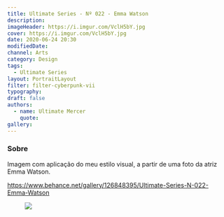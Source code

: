 ```yaml
---
title: Ultimate Series - Nº 022 - Emma Watson
description:
imageHeader: https://i.imgur.com/VclH5bY.jpg
cover: https://i.imgur.com/VclH5bY.jpg
date: 2020-06-24 20:30
modifiedDate:
channel: Arts
category: Design
tags:
  - Ultimate Series
layout: PortraitLayout
filter: filter-cyberpunk-vii
typography:
draft: false
authors:
  - name: Ultimate Mercer
    quote:
gallery:
---
```


### Sobre

Imagem com aplicação do meu estilo visual, a partir de uma foto da atriz Emma Watson.

https://www.behance.net/gallery/126848395/Ultimate-Series-N-022-Emma-Watson

<figure>
<img src="https://i.imgur.com/VclH5bY.jpg" className="max-w-none mx-auto block"/>
</figure>
